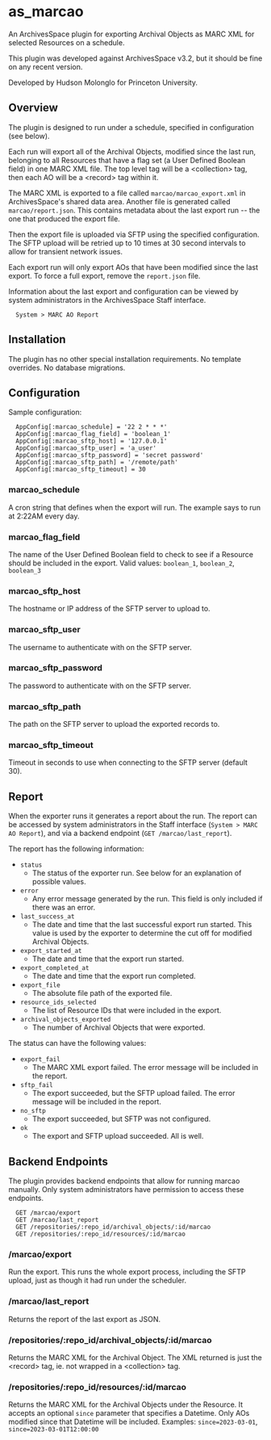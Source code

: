 
# as_marcao

An ArchivesSpace plugin for exporting Archival Objects as MARC XML for selected
Resources on a schedule.

This plugin was developed against ArchivesSpace v3.2, but it should be fine on
any recent version.

Developed by Hudson Molonglo for Princeton University.

## Overview

The plugin is designed to run under a schedule, specified in configuration (see
below).

Each run will export all of the Archival Objects, modified since the last run,
belonging to all Resources that have a flag set (a User Defined Boolean field)
in one MARC XML file. The top level tag will be a &lt;collection&gt; tag, then
each AO will be a &lt;record&gt; tag within it.

The MARC XML is exported to a file called `marcao/marcao_export.xml` in
ArchivesSpace's shared data area. Another file is generated called
`marcao/report.json`. This contains metadata about the last export run -- the
one that produced the export file.

Then the export file is uploaded via SFTP using the specified configuration.
The SFTP upload will be retried up to 10 times at 30 second intervals to
allow for transient network issues.

Each export run will only export AOs that have been modified since the last
export. To force a full export, remove the `report.json` file.

Information about the last export and configuration can be viewed by system
administrators in the ArchivesSpace Staff interface.
```
  System > MARC AO Report
```


## Installation

The plugin has no other special installation requirements.
No template overrides.
No database migrations.

## Configuration

Sample configuration:
```
  AppConfig[:marcao_schedule] = '22 2 * * *'
  AppConfig[:marcao_flag_field] = 'boolean_1'
  AppConfig[:marcao_sftp_host] = '127.0.0.1'
  AppConfig[:marcao_sftp_user] = 'a_user'
  AppConfig[:marcao_sftp_password] = 'secret password'
  AppConfig[:marcao_sftp_path] = '/remote/path'
  AppConfig[:marcao_sftp_timeout] = 30
```

### marcao_schedule
A cron string that defines when the export will run.
The example says to run at 2:22AM every day.

### marcao_flag_field
The name of the User Defined Boolean field to check to see if a Resource
should be included in the export.
Valid values: `boolean_1`, `boolean_2`, `boolean_3`

### marcao_sftp_host
The hostname or IP address of the SFTP server to upload to.

### marcao_sftp_user
The username to authenticate with on the SFTP server.

### marcao_sftp_password
The password to authenticate with on the SFTP server.

### marcao_sftp_path
The path on the SFTP server to upload the exported records to.

### marcao_sftp_timeout
Timeout in seconds to use when connecting to the SFTP server (default 30).


## Report

When the exporter runs it generates a report about the run. The report can be
accessed by system administrators in the Staff interface
(`System > MARC AO Report`), and via a backend endpoint
(`GET /marcao/last_report`).

The report has the following information:

  - `status`
      - The status of the exporter run. See below for an explanation of possible
        values.
  - `error`
      - Any error message generated by the run. This field is only included if
        there was an error.
  - `last_success_at`
      - The date and time that the last successful export run started. This
        value is used by the exporter to determine the cut off for modified
        Archival Objects.
  - `export_started_at`
      - The date and time that the export run started.
  - `export_completed_at`
      - The date and time that the export run completed.
  - `export_file`
      - The absolute file path of the exported file. 
  - `resource_ids_selected`
      - The list of Resource IDs that were included in the export.
  - `archival_objects_exported`
      - The number of Archival Objects that were exported.

The status can have the following values:

  - `export_fail`
      - The MARC XML export failed. The error message will be included in the
        report.
  - `sftp_fail`
      - The export succeeded, but the SFTP upload failed. The error message will
        be included in the report.
  - `no_sftp`
      - The export succeeded, but SFTP was not configured.
  - `ok`
      - The export and SFTP upload succeeded. All is well.


## Backend Endpoints

The plugin provides backend endpoints that allow for running marcao manually.
Only system administrators have permission to access these endpoints.

```
  GET /marcao/export
  GET /marcao/last_report
  GET /repositories/:repo_id/archival_objects/:id/marcao
  GET /repositories/:repo_id/resources/:id/marcao
```

### /marcao/export
Run the export. This runs the whole export process, including the SFTP upload,
just as though it had run under the scheduler.

### /marcao/last_report
Returns the report of the last export as JSON.

### /repositories/:repo_id/archival_objects/:id/marcao
Returns the MARC XML for the Archival Object. The XML returned is just the
&lt;record&gt; tag, ie. not wrapped in a &lt;collection&gt; tag.

### /repositories/:repo_id/resources/:id/marcao
Returns the MARC XML for the Archival Objects under the Resource.
It accepts an optional `since` parameter that specifies a Datetime.
Only AOs modified since that Datetime will be included.
Examples: `since=2023-03-01`, `since=2023-03-01T12:00:00`
